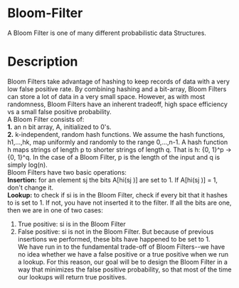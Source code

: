 # Bloom-Filter
A Bloom Filter is one of many different probabilistic data Structures.

# Description
Bloom Filters take advantage of hashing to keep records of data with a very low false positive rate. By combining hashing and a bit-array, Bloom Filters can store a lot of data in a very small space. However, as with most randomness, Bloom Filters have an inherent tradeoff, high space efficiency vs a small false positive probability.  
A Bloom Filter consists of:  
__1.__ an n bit array, A, initialized to 0's.  
__2.__ k-independent, random hash functions. We assume the hash functions, h1,...,hk, map uniformly and randomly to the range 0,...,n-1. A hash function h maps strings of length p to shorter strings of length q. That is h: {0, 1}^p -> {0, 1}^q. In the case of a Bloom Filter, p is the length of the input and q is simply log(n).  
Bloom Filters have two basic operations:  
__Insertion:__ for an element sj the bits A[hi(sj )] are set to 1. If A[hi(sj )] = 1, don't change it.  
__Lookup:__ to check if si is in the Bloom Filter, check if every bit that it hashes to is set to 1. If not, you have not inserted it to the filter. If all the bits are one, then we are in one of two cases:  
1. True positive: si is in the Bloom Filter  
2. False positive: si is not in the Bloom Filter. But because of previous insertions we performed, these bits have happened to be set to 1.  
We have run in to the fundamental trade-off of Bloom Filters--we have no idea whether we have a false positive or a true positive when we run a lookup. For this reason, our goal will be to design the Bloom Filter in a way that minimizes the false positive probability, so that most of the time our lookups will return true positives.
